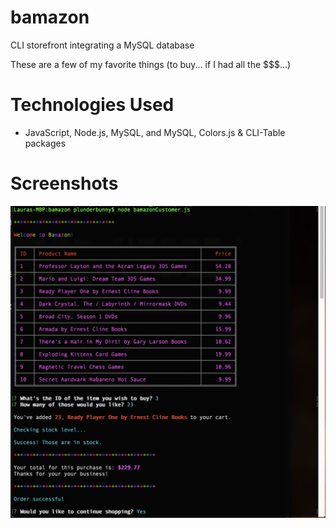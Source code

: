 # bamazon
CLI storefront integrating a MySQL database

These are a few of my favorite things (to buy... if I had all the $$$...)

# Technologies Used
* JavaScript, Node.js, MySQL, and MySQL, Colors.js & CLI-Table packages

# Screenshots
<!-- ![Img](/screenshots/order1.png?raw=true) -->
![Img](/screenshots/order1.png?=100px)